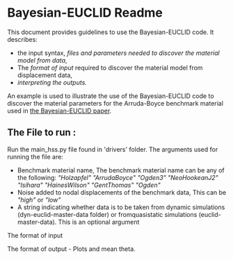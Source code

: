 # Bayesian-EUCLID Readme

This document provides guidelines to use the Bayesian-EUCLID code. It describes:
* the input syntax, *files and parameters needed to discover the material model from data*,
* The *format of input* required to discover the material model from displacement data,
* *interpreting the outputs.*

An example is used to illustrate the use of the Bayesian-EUCLID code to discover the material parameters for the Arruda-Boyce
benchmark material used in [the Bayesian-EUCLID paper](https://arxiv.org/abs/2203.07422).

## The File to run :

Run the main_hss.py file found in 'drivers' folder. The arguments used for running the file are:
* Benchmark material name,
The benchmark material name can be any of the following:
*"Holzapfel" "ArrudaBoyce" "Ogden3" "NeoHookeanJ2" "Isihara" "HainesWilson" "GentThomas" "Ogden"*
* Noise added to nodal displacements of the benchmark data,
This can be *"high"* or *"low"*
* A string indicating whether data is to be taken from dynamic simulations (dyn-euclid-master-data folder) or fromquasistatic simulations (euclid-master-data). This is an optional argument

The format of input

The format of output - Plots and mean theta.
